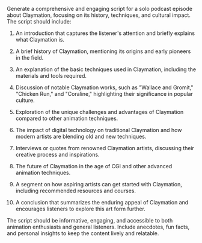 Generate a comprehensive and engaging script for a solo podcast episode about Claymation, focusing on its history, techniques, and cultural impact. The script should include:

1. An introduction that captures the listener's attention and briefly explains what Claymation is.

2. A brief history of Claymation, mentioning its origins and early pioneers in the field.

3. An explanation of the basic techniques used in Claymation, including the materials and tools required.

4. Discussion of notable Claymation works, such as "Wallace and Gromit," "Chicken Run," and "Coraline," highlighting their significance in popular culture.

5. Exploration of the unique challenges and advantages of Claymation compared to other animation techniques.

6. The impact of digital technology on traditional Claymation and how modern artists are blending old and new techniques.

7. Interviews or quotes from renowned Claymation artists, discussing their creative process and inspirations.

8. The future of Claymation in the age of CGI and other advanced animation techniques.

9. A segment on how aspiring artists can get started with Claymation, including recommended resources and courses.

10. A conclusion that summarizes the enduring appeal of Claymation and encourages listeners to explore this art form further.

The script should be informative, engaging, and accessible to both animation enthusiasts and general listeners. Include anecdotes, fun facts, and personal insights to keep the content lively and relatable.